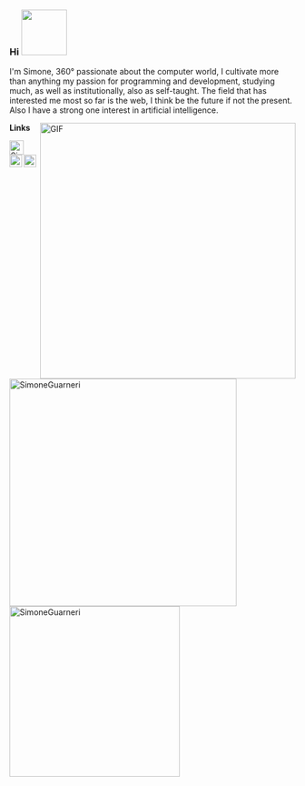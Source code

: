### Hi <img src="https://media3.giphy.com/media/mVWFDI1t56KLuzgWav/giphy.gif" width="80px" height="80px">


<p width='300'>I'm Simone, 360° passionate about the computer world, I cultivate more than anything
my passion for programming and development, studying
much, as well as institutionally, also as self-taught. The
field that has interested me most so far is the web, I think
be the future if not the present. Also I have a strong one
interest in artificial intelligence.</p>

<img align="right" alt="GIF" src="https://media2.giphy.com/media/F27LFqIj3QYI2zgQAJ/giphy.gif" width="450" height="450" margin="5"/>

**Links**

<a href="https://www.linkedin.com/in/simone-guarneri-343011183/">
  <img align="left" alt="Simones's LinkedIn" width="25px" src="https://upload.wikimedia.org/wikipedia/commons/thumb/8/81/LinkedIn_icon.svg/2048px-LinkedIn_icon.svg.png" />
</a>
<a href="https://open.spotify.com/user/ch5l5j0xl9bzswthxsdi910u8?si=d3f5e07f94d4475a">
  <img align="left" alt="Simones's Spotify" width="22px" src="https://upload.wikimedia.org/wikipedia/commons/thumb/1/19/Spotify_logo_without_text.svg/768px-Spotify_logo_without_text.svg.png" />
</a>
<a href="https://www.behance.net/SimoneGuarneri">
  <img align="left" alt="Simones's Behance" width="22px" src="https://logojinni.com/image/logos/behance-644.svg" />
</a>

</br>
</br>
</br>

<img align="left" src="https://github-readme-stats.vercel.app/api?username=SimoneGuarneri&show_icons=true&theme=shades-of-purple" alt="SimoneGuarneri" width="400" margin="5"/>
<img align="left" src="https://github-readme-stats.vercel.app/api/top-langs/?username=SimoneGuarneri&layout=compact&theme=shades-of-purple" alt="SimoneGuarneri" width="300"/>


